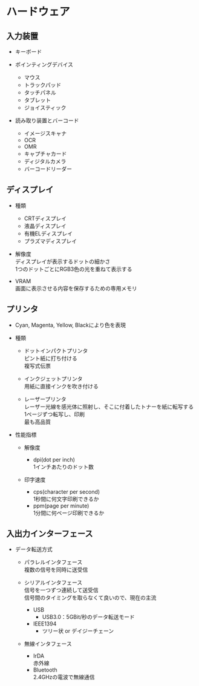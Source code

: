 # ハードウェア

## 入力装置

- キーボード

- ポインティングデバイス  
    - マウス
    - トラックパッド  
    - タッチパネル  
    - タブレット
    - ジョイスティック  

- 読み取り装置とバーコード
    - イメージスキャナ  
    - OCR  
    - OMR  
    - キャプチャカード
    - ディジタルカメラ
    - バーコードリーダー

## ディスプレイ

- 種類  
    - CRTディスプレイ
    - 液晶ディスプレイ
    - 有機ELディスプレイ
    - プラズマディスプレイ 

- 解像度  
    ディスプレイが表示するドットの細かさ  
    1つのドットごとにRGB3色の光を重ねて表示する

- VRAM  
    画面に表示させる内容を保存するための専用メモリ


## プリンタ

- Cyan, Magenta, Yellow, Blackにより色を表現

- 種類
    - ドットインパクトプリンタ  
        ピント紙に打ち付ける  
        複写式伝票

    - インクジェットプリンタ  
        用紙に直接インクを吹き付ける

    - レーザープリンタ  
        レーザー光線を感光体に照射し、そこに付着したトナーを紙に転写する  
        1ページずつ転写し、印刷  
        最も高品質

- 性能指標  
    - 解像度  
        - dpi(dot per inch)  
            1インチあたりのドット数
            
    - 印字速度  
        - cps(character per second)  
            1秒間に何文字印刷できるか
        - ppm(page per minute)  
            1分間に何ページ印刷できるか

## 入出力インターフェース

- データ転送方式  
    - パラレルインタフェース  
        複数の信号を同時に送受信

    - シリアルインタフェース  
        信号を一つずつ連続して送受信  
        信号間のタイミングを取らなくて良いので、現在の主流  

        - USB  
            - USB3.0：5GBit/秒のデータ転送モード
        - IEEE1394  
            - ツリー状 or デイジーチェーン
    
    - 無線インタフェース  
        - IrDA  
            赤外線
        - Bluetooth  
            2.4GHzの電波で無線通信
